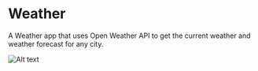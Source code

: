 # Weather
A Weather app that uses Open Weather API to get the current weather and weather forecast for any city.

![Alt text](/relative/path/to/img.png?raw=true "Weather")
